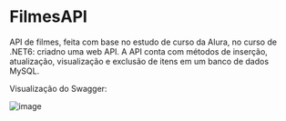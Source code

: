 # FilmesAPI
API de filmes, feita com base no estudo de curso da Alura, no curso de .NET6: criadno uma web API.
A API conta com métodos de inserção, atualização, visualização e exclusão de itens em um banco de dados MySQL.

Visualização do Swagger:

![image](https://github.com/MrlDev013/FilmesAPI/assets/102613300/72ba5eb2-9f2c-4b08-b7a1-f87f137c607a)

